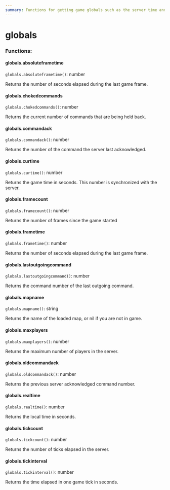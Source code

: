 ```yaml
---
summary: Functions for getting game globals such as the server time and map name.
---
```


# globals

### Functions:
#### globals.absoluteframetime

`globals.absoluteframetime()`: number

Returns the number of seconds elapsed during the last game frame.


#### globals.chokedcommands

`globals.chokedcommands()`: number

Returns the current number of commands that are being held back.


#### globals.commandack

`globals.commandack()`: number

Returns the number of the command the server last acknowledged.


#### globals.curtime

`globals.curtime()`: number

Returns the game time in seconds. This number is synchronized with the server.


#### globals.framecount

`globals.framecount()`: number

Returns the number of frames since the game started


#### globals.frametime

`globals.frametime()`: number

Returns the number of seconds elapsed during the last game frame.


#### globals.lastoutgoingcommand

`globals.lastoutgoingcommand()`: number

Returns the command number of the last outgoing command.


#### globals.mapname

`globals.mapname()`: string

Returns the name of the loaded map, or nil if you are not in game.


#### globals.maxplayers

`globals.maxplayers()`: number

Returns the maximum number of players in the server.


#### globals.oldcommandack

`globals.oldcommandack()`: number

Returns the previous server acknowledged command number.


#### globals.realtime

`globals.realtime()`: number

Returns the local time in seconds.


#### globals.tickcount

`globals.tickcount()`: number

Returns the number of ticks elapsed in the server.


#### globals.tickinterval

`globals.tickinterval()`: number

Returns the time elapsed in one game tick in seconds.

